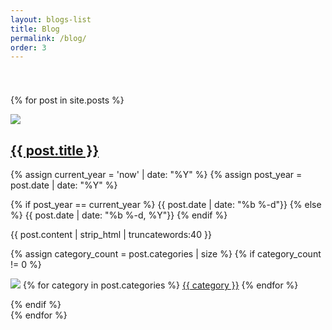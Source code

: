 ```yaml
---
layout: blogs-list
title: Blog
permalink: /blog/
order: 3
---
```


<div class="row row-cols-3" style="padding-top: 25px">

  {% for post in site.posts %}
    <section class="blog col">
      <div class="blog-container">
        <a href="{{ post.url }}"><img src="{{ post.background-image }}"></a>
        <div class="blog-text">
          <h2 class="custom-post-title"><a href="{{ post.url }}">{{ post.title }}</a></h2>
          <!-- <p>{{ post.excerpt }}</p> -->
          {% assign current_year = 'now' | date: "%Y" %}
          {% assign post_year = post.date | date: "%Y" %}
          <p class="custom-post-date"><!--<img src="/assets/ikonate/clock.svg" class="blog-icon"> -->
            {% if post_year == current_year %}
              {{ post.date | date: "%b %-d"}}
            {% else %}
              {{ post.date | date: "%b %-d, %Y"}}
            {% endif %}
          </p>
          <p class="custom-post-content">{{ post.content | strip_html | truncatewords:40 }}</p>
          {% assign category_count = post.categories | size %}
          {% if category_count != 0 %}
            <p class="post-categories"><img src="/assets/ikonate/tags.svg" class="blog-icon">
            {% for category in post.categories %}
              <a href="{{ site.baseurl }}{{ category | slugify }}/" class="category-link">{{ category }}</a>
            {% endfor %}
            </p>
          {% endif %}
        </div>
      </div>
    </section>
  {% endfor %}

</div>
